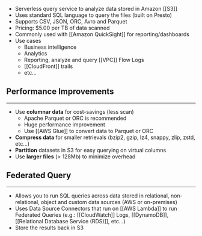  - Serverless query service to analyze data stored in Amazon [[S3]]
 - Uses standard SQL language to query the files (built on Presto)
 - Supports CSV, JSON, ORC, Avro and Parquet
 - Pricing: $5.00 per TB of data scanned
 - Commonly used with [[Amazon QuickSight]] for reporting/dashboards
 - Use cases
	 - Business intelligence
	 - Analytics
	 - Reporting, analyze and query [[VPC]] Flow Logs
	 - [[CloudFront]] trails
	 - etc...

## Performance Improvements
---
- Use __columnar data__ for cost-savings (less scan)
	- Apache Parquet or ORC is recommended
	- Huge performance improvement
	- Use [[AWS Glue]] to convert data to Parquet or ORC
- __Compress data__ for smaller retrievals (bzip2, gzip, lz4, snappy, zlip, zstd, etc...)
- __Partition__ datasets in S3 for easy querying on virtual columns
- Use __larger files__ (> 128Mb) to minimize overhead

## Federated Query
---
- Allows you to run SQL queries across data stored in relational, non-relational, object and custom data sources (AWS or on-premises)
- Uses Data Source Connectors that run on [[AWS Lambda]] to run Federated Queries (e.g.: [[CloudWatch]] Logs, [[DynamoDB]], [[Relational Database Service (RDS)]], etc...)
- Store the results back in S3